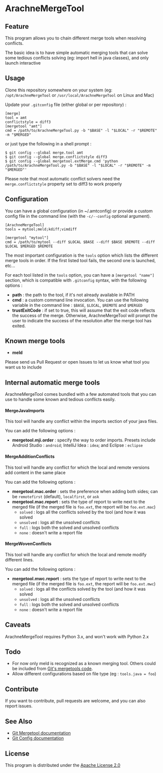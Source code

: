 # ArachneMergeTool

## Feature

This program allows you to chain different merge tools when resolving conflicts.

The basic idea is to have simple automatic merging tools that can solve some tedious conflicts solving
(eg: import hell in java classes), and only launch interactive

## Usage

Clone this repository somewhere on your system (eg: `/opt/ArachneMergeTool` or `/usr/local/ArachneMergeTool` on Linux and Mac)

Update your `.gitconfig` file (either global or per repository) :


    [merge]
    tool = amt
    conflictstyle = diff3
    [mergetool "amt"]
    cmd = /path/to/ArachneMergeTool.py -b "$BASE" -l "$LOCAL" -r "$REMOTE" -m "$MERGED"

or just type the following in a shell prompt :


    $ git config --global merge.tool amt
    $ git config --global merge.conflictstyle diff3
    $ git config --global mergetool.extMerge.cmd 'python /path/to/ArachneMergeTool.py -b "$BASE" -l "$LOCAL" -r "$REMOTE" -m "$MERGED"'

Please note that most automatic conflict solvers need the `merge.conflictstyle` property set to diff3 to work properly


## Configuration

You can have a global configuration (in ~/.amtconfig) or provide a custom config file in the command
line (with the `-c/--config` optional argument).

    [ArachneMergeTool]
    tools = mytool;meld;kdiff;vimdiff

    [mergetool "mytool"]
    cmd = /path/to/mytool --diff $LOCAL $BASE --diff $BASE $REMOTE --diff $LOCAL $MERGED $REMOTE


The most important configuration is the `tools` option which lists the different merge tools in order. If the first listed tool fails, the second one is launched, etc...

For each tool listed in the `tools` option, you can have a `[mergetool "name"]` section¸ which is compatible with `.gitconfig` syntax, with the following options :

 - **path** : the path to the tool, if it's not already available in PATH
 - **cmd** : a custom command line invocation. You can use the following variable in the command line : `$BASE`, `$LOCAL`, `$REMOTE` and `$MERGED`
 - **trustExitCode** : if set to true, this will assume that the exit code reflects the success of the merge. Otherwise, ArachneMergeTool will prompt the user to indicate the success of the resolution after the merge tool has exited.

## Known merge tools

 - **meld**

Please send us Pull Request or open Issues to let us know what tool you want us to include

## Internal automatic merge tools

ArachneMergeTool comes bundled with a few automated tools that you can use to handle some known and tedious conflicts easily.

#### MergeJavaImports

This tool will handle any conflict within the imports section of your java files.

You can add the following options :
 - **mergetool.mji.order** : specify the way to order imports. Presets include Android Studio : `android`; IntelliJ Idea : `idea`; and Eclipse : `eclipse`

#### MergeAdditionConflicts

This tool will handle any conflict for which the local and remote versions add content in the same place

You can add the following options :
 - **mergetool.mac.order** : sets the preference when adding both sides; can be `remotefirst` (default), `localfirst`, or `ask`
 - **mergetool.mac.report** : sets the type of report to write next to the merged file (if the merged file is `foo.ext`, the report will be `foo.ext.mac`)
    - `solved` : logs all the conflicts solved by the tool (and how it was solved
    - `unsolved` : logs all the unsolved conflicts
    - `full` : logs both the solved and unsolved conflicts
    - `none` : doesn't write a report file

#### MergeWovenConflicts

This tool will handle any conflict for which the local and remote modify different lines. 

You can add the following options :
 - **mergetool.mwc.report** : sets the type of report to write next to the merged file (if the merged file is `foo.ext`, the report will be `foo.ext.mwc`)
    - `solved` : logs all the conflicts solved by the tool (and how it was solved
    - `unsolved` : logs all the unsolved conflicts
    - `full` : logs both the solved and unsolved conflicts
    - `none` : doesn't write a report file

## Caveats

ArachneMergeTool requires Python 3.x, and won't work with Python 2.x

## Todo

 - For now only meld is recognized as a known merging tool. Others could be included from [Git's mergetools code](https://github.com/git/git/tree/master/mergetools).
 - Allow different configurations based on file type (eg : `tools.java = foo`)

## Contribute

If you want to contribute, pull requests are welcome, and you can also report issues.

## See Also

 - [Git Mergetool documentation](https://git-scm.com/docs/git-mergetool)
 - [Git Config documentation](https://git-scm.com/docs/git-config)

## License

This program is distributed under the [Apache License 2.0](https://opensource.org/licenses/Apache-2.0)
 
